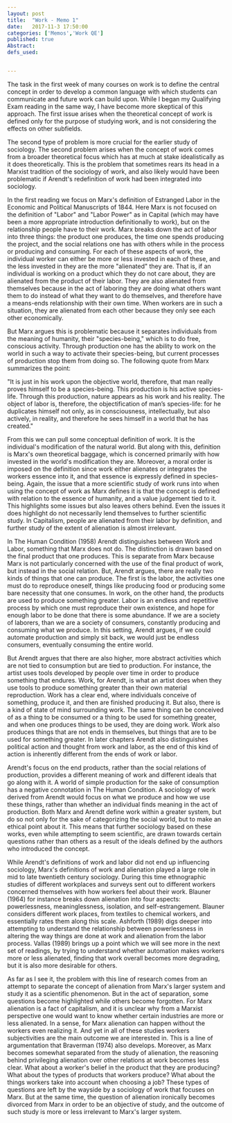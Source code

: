 ```yaml
---
layout: post
title:  "Work - Memo 1"
date:   2017-11-3 17:50:00
categories: ['Memos','Work QE']
published: true
Abstract:
defs_used:


---
```


The task in the first week of many courses on work is to define the central concept in order to develop a common language with which students can communicate and future work can build upon. While I began my Qualifying Exam reading in the same way, I have become more skeptical of this approach. The first issue arises when the theoretical concept of work is defined only for the purpose of studying work, and is not considering the effects on other subfields.

The second type of problem is more crucial for the earlier study of sociology. The second problem arises when the concept of work comes from a broader theoretical focus which has at much at stake idealistically as it does theoretically. This is the problem that sometimes rears its head in a Marxist tradition of the sociology of work, and also likely would have been problematic if Arendt's redefinition of work had been integrated into sociology.

In the first reading we focus on Marx's definition of Estranged Labor in the Economic and Political Manuscripts of 1844. Here Marx is not focused on the definition of "Labor" and "Labor Power" as in Capital (which may have been a more appropriate introduction definitionally to work), but on the relationship people have to their work. Marx breaks down the act of labor into three things: the product one produces, the time one spends producing the project, and the social relations one has with others while in the process or producing and consuming. For each of these aspects of work, the individual worker can either be more or less invested in each of these, and the less invested in they are the more "alienated" they are. That is, if an individual is working on a product which they do not care about, they are alienated from the product of their labor. They are also alienated from themselves because in the act of laboring they are doing what others want them to do instead of what they want to do themselves, and therefore have a means-ends relationship with their own time. When workers are in such a situation, they are alienated from each other because they only see each other economically.

But Marx argues this is problematic because it separates individuals from the meaning of humanity, their "species-being," which is to do free, conscious activity. Through production one has the ability to work on the world in such a way to activate their species-being, but current processes of production stop them from doing so. The following quote from Marx summarizes the point:

"It is just in his work upon the objective world, therefore, that man really proves himself to be a species-being. This production is his active species-life. Through this production, nature appears as his work and his reality. The object of labor is, therefore, the objectification of man’s species-life: for he duplicates himself not only, as in consciousness, intellectually, but also actively, in reality, and therefore he sees himself in a world that he has created."

From this we can pull some conceptual definition of work. It is the individual's modification of the natural world. But along with this, definition is Marx's own theoretical baggage, which is concerned primarily with how invested in the world's modification they are. Moreover, a moral order is imposed on the definition since work either alienates or integrates the workers essence into it, and that essence is expressly defined in species-being. Again, the issue that a more scientific study of work runs into when using the concept of work as Marx defines it is that the concept is defined with relation to the essence of humanity, and a value judgement tied to it. This highlights some issues but also leaves others behind. Even the issues it does highlight do not necessarily lend themselves to further scientific study. In Capitalism, people are alienated from their labor by definition, and further study of the extent of alienation is almost irrelevant.

In The Human Condition (1958) Arendt distinguishes between Work and Labor, something that Marx does not do. The distinction is drawn based on the final product that one produces. This is separate from Marx because Marx is not particularly concerned with the use of the final product of work, but instead in the social relation. But, Arendt argues, there are really two kinds of things that one can produce. The first is the labor, the activities one must do to reproduce oneself, things like producing food or producing some bare necessity that one consumes. In work, on the other hand, the products are used to produce something greater. Labor is an endless and repetitive process by which one must reproduce their own existence, and hope for enough labor to be done that there is some  abundance. If we are a society of laborers, than we are a society of consumers, constantly producing and consuming what we produce. In this setting, Arendt argues, if we could automate production and simply sit back, we would just be endless consumers, eventually consuming the entire world.

But Arendt argues that there are also higher, more abstract activities which are not tied to consumption but are tied to production. For instance, the artist uses tools developed by people over time in order to produce something that endures. Work, for Arendt, is what an artist does when they use tools to produce something greater than their own material reproduction. Work has a clear end, where individuals conceive of something, produce it, and then are finished producing it. But also, there is a kind of state of mind surrounding work. The same thing can be conceived of as a thing to be consumed or a thing to be used for something greater, and when one produces things to be used, they are doing work. Work also produces things that are not ends in themselves, but things that are to be used for something greater. In later chapters Arendt also distinguishes political action and thought from work and labor, as the end of this kind of action is inherently different from the ends of work or labor.

Arendt's focus on the end products, rather than the social relations of production, provides a different meaning of work and different ideals that go along with it. A world of simple production for the sake of consumption has a negative connotation in The Human Condition. A sociology of work derived from Arendt would focus on what we produce and how we use these things, rather than whether an individual finds meaning in the act of production. Both Marx and Arendt define work within a greater system, but do so not only for the sake of categorizing the social world, but to make an ethical point about it. This means that further sociology based on these works, even while attempting to seem scientific, are drawn towards certain questions rather than others as a result of the ideals defined by the authors who introduced the concept.

While Arendt's definitions of work and labor did not end up influencing sociology, Marx's definitions of work and alienation played a large role in mid to late twentieth century sociology. During this time ethnographic studies of different workplaces and surveys sent out to different workers concerned themselves with how workers feel about their work. Blauner (1964) for instance breaks down alienation into four aspects: powerlessness, meaninglessness, isolation, and self-estrangement. Blauner considers different work places, from textiles to chemical workers, and essentially rates them along this scale. Ashforth (1989) digs deeper into attempting to understand the relationship between powerlessness in altering the way things are done at work and alienation from the labor process. Vallas (1989) brings up a point which we will see more in the next set of readings, by trying to understand whether automation makes workers more or less alienated, finding that work overall becomes more degrading, but it is also more desirable for others.   

As far as I see it, the problem with this line of research comes from an attempt to separate the concept of alienation from Marx's larger system and study it as a scientific phenomenon. But in the act of separation, some questions become highlighted while others become forgotten. For Marx alienation is a fact of capitalism, and it is unclear why from a Marxist perspective one would want to know whether certain industries are more or less alienated. In a sense, for Marx alienation can happen without the workers even realizing it. And yet in all of these studies workers subjectivities are the main outcome we are interested in. This is a line of argumentation that Braverman (1974) also develops. Moreover, as Marx becomes somewhat separated from the study of alienation, the reasoning behind privileging alienation over other relations at work becomes less clear. What about a worker's belief in the product that they are producing? What about the types of products that workers produce? What about the things workers take into account when choosing a job? These types of questions are left by the wayside by a sociology of work that focuses on Marx. But at the same time, the question of alienation ironically becomes divorced from Marx in order to be an objective of study, and the outcome of such study is more or less irrelevant to Marx's larger system.
